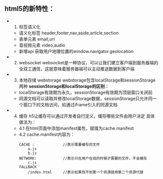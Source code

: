 ## html5的新特性：
+ 1. 标签语义化
  - 语义化标签
  header,footer,nav,aside,article,section
  - 表单元素
  email,url
  - 音视频元素
  video,audio
  - 新增api
  获取用户地理位置的window.navigator.geolocation
+ 2. websocket
  websocket是一种协议，可以让我们建立客户端到服务器端的全双工通信，这就意味着服务器端可以主动推送数据到客户端
+ 3. 本地存储 webstorage
  webstorage包含localStorage和sessionStorage两种
  **sessionStorage和localStorage的区别：**
  - localStorage有效期为永久，sessionStorage有效期为顶层窗口关闭前
  - 同源文档可以读取并修改localStorage数据，sessionStorage只允许同一个窗口下的文档访问，如通过iframe引入的同源文档
+ 4. 缓存
  h5让缓存可以通过开发者自行定义，缓存哪些文件由用户决定
  具体做法为：
  - 4.1 在html页面中添加manifest属性，赋值为cache.manifest
  - 4.2 cache.manifest内容为：
    ```manifest
    CACHE :             //表示需要缓存的文件
        a.js
        b.js
    NETWORK:            //表示只在用户在线的时候才需要的文件，不会缓存
        c.js
    FALLBACK
        /index.html     //表示如果找不到第一个资源就用第二个资源代替
    ```